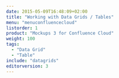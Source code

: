 ```yaml
---
date: 2015-05-09T16:48:09+02:00
title: "Working with Data Grids / Tables"
menu: "menuconfluencecloud" 
listorder: 1
product: "Mockups 3 for Confluence Cloud"
weight: 100
tags:
  - "Data Grid"
  - "Table"
include: "datagrids"
editorversion: 3
---
```

